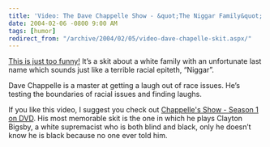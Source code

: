 ```yaml
---
title: 'Video: The Dave Chappelle Show - &quot;The Niggar Family&quot;'
date: 2004-02-06 -0800 9:00 AM
tags: [humor]
redirect_from: "/archive/2004/02/05/video-dave-chapelle-skit.aspx/"
---
```


[This is just too
funny!](http://www.comedycentral.com/mp/play.php?reposid=/multimedia/chappelle/showclips_s2/202_niggar.html)
It’s a skit about a white family with an unfortunate last name which
sounds just like a terrible racial epiteth, “Niggar”.

Dave Chappelle is a master at getting a laugh out of race issues. He’s
testing the boundaries of racial issues and finding laughs.

If you like this video, I suggest you check out [Chappelle's Show -
Season 1 on
DVD](http://www.amazon.com/gp/product/B00018YCIM?ie=UTF8&tag=youvebeenhaac-20&linkCode=as2&camp=1789&creative=9325&creativeASIN=B00018YCIM).
His most memorable skit is the one in which he plays Clayton Bigsby, a
white supremacist who is both blind and black, only he doesn’t know he
is black because no one ever told him.


